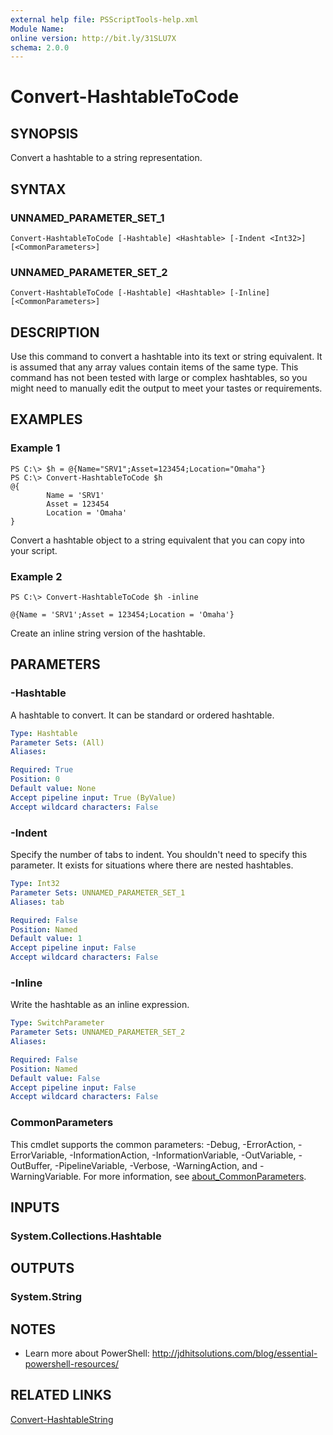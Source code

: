 ```yaml
---
external help file: PSScriptTools-help.xml
Module Name:
online version: http://bit.ly/31SLU7X
schema: 2.0.0
---
```


# Convert-HashtableToCode

## SYNOPSIS
Convert a hashtable to a string representation.

## SYNTAX

### UNNAMED_PARAMETER_SET_1
```
Convert-HashtableToCode [-Hashtable] <Hashtable> [-Indent <Int32>] [<CommonParameters>]
```

### UNNAMED_PARAMETER_SET_2
```
Convert-HashtableToCode [-Hashtable] <Hashtable> [-Inline] [<CommonParameters>]
```

## DESCRIPTION
Use this command to convert a hashtable into its text or string equivalent.
It is assumed that any array values contain items of the same type.
This command has not been tested with large or complex hashtables, so you might need to manually edit the output to meet your tastes or requirements.

## EXAMPLES

### Example 1
```
PS C:\> $h = @{Name="SRV1";Asset=123454;Location="Omaha"}
PS C:\> Convert-HashtableToCode $h
@{
        Name = 'SRV1'
        Asset = 123454
        Location = 'Omaha'
}
```

Convert a hashtable object to a string equivalent that you can copy into your script.

### Example 2
```
PS C:\> Convert-HashtableToCode $h -inline

@{Name = 'SRV1';Asset = 123454;Location = 'Omaha'}
```

Create an inline string version of the hashtable.

## PARAMETERS

### -Hashtable
A hashtable to convert.
It can be standard or ordered hashtable.

```yaml
Type: Hashtable
Parameter Sets: (All)
Aliases:

Required: True
Position: 0
Default value: None
Accept pipeline input: True (ByValue)
Accept wildcard characters: False
```

### -Indent
Specify the number of tabs to indent.
You shouldn't need to specify this parameter.
It exists for situations where there are nested hashtables.

```yaml
Type: Int32
Parameter Sets: UNNAMED_PARAMETER_SET_1
Aliases: tab

Required: False
Position: Named
Default value: 1
Accept pipeline input: False
Accept wildcard characters: False
```

### -Inline
Write the hashtable as an inline expression.

```yaml
Type: SwitchParameter
Parameter Sets: UNNAMED_PARAMETER_SET_2
Aliases:

Required: False
Position: Named
Default value: False
Accept pipeline input: False
Accept wildcard characters: False
```

### CommonParameters
This cmdlet supports the common parameters: -Debug, -ErrorAction, -ErrorVariable, -InformationAction, -InformationVariable, -OutVariable, -OutBuffer, -PipelineVariable, -Verbose, -WarningAction, and -WarningVariable. For more information, see [about_CommonParameters](http://go.microsoft.com/fwlink/?LinkID=113216).

## INPUTS

### System.Collections.Hashtable
## OUTPUTS

### System.String
## NOTES
* Learn more about PowerShell: http://jdhitsolutions.com/blog/essential-powershell-resources/

## RELATED LINKS

[Convert-HashtableString]()

